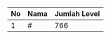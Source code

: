| No | Nama            | Jumlah Level |
|----|-----------------|--------------|
| 1  | #    |    766        |
